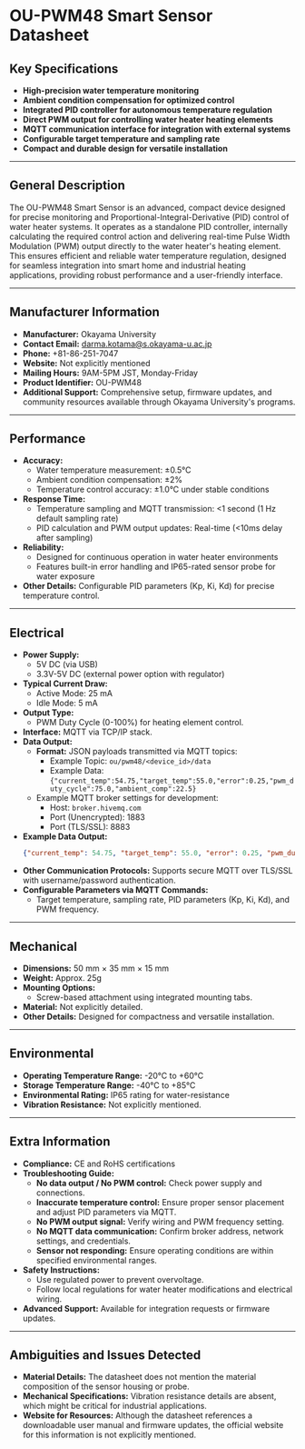 # OU-PWM48 Smart Sensor Datasheet

## Key Specifications
- **High-precision water temperature monitoring**
- **Ambient condition compensation for optimized control**
- **Integrated PID controller for autonomous temperature regulation**
- **Direct PWM output for controlling water heater heating elements**
- **MQTT communication interface for integration with external systems**
- **Configurable target temperature and sampling rate**
- **Compact and durable design for versatile installation**

---

## General Description
The OU-PWM48 Smart Sensor is an advanced, compact device designed for precise monitoring and Proportional-Integral-Derivative (PID) control of water heater systems. It operates as a standalone PID controller, internally calculating the required control action and delivering real-time Pulse Width Modulation (PWM) output directly to the water heater's heating element. This ensures efficient and reliable water temperature regulation, designed for seamless integration into smart home and industrial heating applications, providing robust performance and a user-friendly interface.

---

## Manufacturer Information
- **Manufacturer:** Okayama University
- **Contact Email:** darma.kotama@s.okayama-u.ac.jp
- **Phone:** +81-86-251-7047
- **Website:** Not explicitly mentioned
- **Mailing Hours:** 9AM-5PM JST, Monday-Friday
- **Product Identifier:** OU-PWM48
- **Additional Support:** Comprehensive setup, firmware updates, and community resources available through Okayama University's programs.

---

## Performance
- **Accuracy:**
  - Water temperature measurement: ±0.5°C
  - Ambient condition compensation: ±2%
  - Temperature control accuracy: ±1.0°C under stable conditions
- **Response Time:**
  - Temperature sampling and MQTT transmission: <1 second (1 Hz default sampling rate)
  - PID calculation and PWM output updates: Real-time (<10ms delay after sampling)
- **Reliability:**
  - Designed for continuous operation in water heater environments
  - Features built-in error handling and IP65-rated sensor probe for water exposure
- **Other Details:** Configurable PID parameters (Kp, Ki, Kd) for precise temperature control.

---

## Electrical
- **Power Supply:**
  - 5V DC (via USB)
  - 3.3V-5V DC (external power option with regulator)
- **Typical Current Draw:**  
  - Active Mode: 25 mA  
  - Idle Mode: 5 mA  
- **Output Type:**  
  - PWM Duty Cycle (0-100%) for heating element control.
- **Interface:** MQTT via TCP/IP stack.
- **Data Output:**
  - **Format:** JSON payloads transmitted via MQTT topics:
    - Example Topic: `ou/pwm48/<device_id>/data`
    - Example Data: `{"current_temp":54.75,"target_temp":55.0,"error":0.25,"pwm_duty_cycle":75.0,"ambient_comp":22.5}`
  - Example MQTT broker settings for development:
    - Host: `broker.hivemq.com`
    - Port (Unencrypted): 1883
    - Port (TLS/SSL): 8883
- **Example Data Output:**  
  ```json
  {"current_temp": 54.75, "target_temp": 55.0, "error": 0.25, "pwm_duty_cycle": 75.0, "ambient_comp": 22.5}
  ```
- **Other Communication Protocols:** Supports secure MQTT over TLS/SSL with username/password authentication.
- **Configurable Parameters via MQTT Commands:**
  - Target temperature, sampling rate, PID parameters (Kp, Ki, Kd), and PWM frequency.

---

## Mechanical
- **Dimensions:** 50 mm × 35 mm × 15 mm
- **Weight:** Approx. 25g
- **Mounting Options:**
  - Screw-based attachment using integrated mounting tabs.
- **Material:** Not explicitly detailed.
- **Other Details:** Designed for compactness and versatile installation.

---

## Environmental
- **Operating Temperature Range:** -20°C to +60°C
- **Storage Temperature Range:** -40°C to +85°C
- **Environmental Rating:** IP65 rating for water-resistance
- **Vibration Resistance:** Not explicitly mentioned.

---

## Extra Information
- **Compliance:** CE and RoHS certifications
- **Troubleshooting Guide:** 
  - **No data output / No PWM control:** Check power supply and connections.
  - **Inaccurate temperature control:** Ensure proper sensor placement and adjust PID parameters via MQTT.
  - **No PWM output signal:** Verify wiring and PWM frequency setting.
  - **No MQTT data communication:** Confirm broker address, network settings, and credentials. 
  - **Sensor not responding:** Ensure operating conditions are within specified environmental ranges.
- **Safety Instructions:**
  - Use regulated power to prevent overvoltage.
  - Follow local regulations for water heater modifications and electrical wiring.
- **Advanced Support:** Available for integration requests or firmware updates.

---

## Ambiguities and Issues Detected
- **Material Details:** The datasheet does not mention the material composition of the sensor housing or probe.
- **Mechanical Specifications:** Vibration resistance details are absent, which might be critical for industrial applications.
- **Website for Resources:** Although the datasheet references a downloadable user manual and firmware updates, the official website for this information is not explicitly mentioned.
